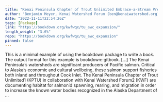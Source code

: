 ```yaml
---
title: "Kenai Peninsula Chapter of Trout Unlimited Embrace-a-Stream Project: Expanding Knowledge of Fish Habitat in Alaska’s Kenai Peninsula"
author: "Benjamin Meyer, Kenai Watershed Forum (ben@kenaiwatershed.org)"
date: "2022-11-11T22:54:26Z"
tags: [Package]
link: "https://bookdown.org/kwfwqx/tu_awc_expansion/"
length_weight: "3.6%"
repo: "https://bookdown.org/kwfwqx/tu_awc_expansion"
pinned: false
---
```


This is a minimal example of using the bookdown package to write a book. The output format for this example is bookdown::gitbook. [...] The Kenai Peninsula’s watersheds are significant producers of Pacific salmon. Critical to Alaska’s economic and cultural wellbeing, these salmon support fisheries both inland and throughout Cook Inlet. The Kenai Peninsula Chapter of Trout Unlimited1 (KPTU) in collaboration with Kenai Watershed Forum2 (KWF) are documenting habitat for salmonid spawning, rearing, and migration in order to increase the known water bodies recognized in the Alaska Department of ...
